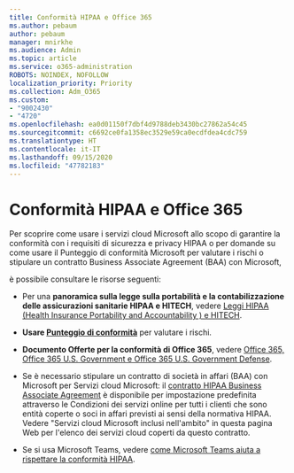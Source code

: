 ```yaml
---
title: Conformità HIPAA e Office 365
ms.author: pebaum
author: pebaum
manager: mnirkhe
ms.audience: Admin
ms.topic: article
ms.service: o365-administration
ROBOTS: NOINDEX, NOFOLLOW
localization_priority: Priority
ms.collection: Adm_O365
ms.custom:
- "9002430"
- "4720"
ms.openlocfilehash: ea0d01150f7dbf4d9788deb3430bc27862a54c45
ms.sourcegitcommit: c6692ce0fa1358ec3529e59ca0ecdfdea4cdc759
ms.translationtype: HT
ms.contentlocale: it-IT
ms.lasthandoff: 09/15/2020
ms.locfileid: "47782183"
---
```

# <a name="hippa-compliance-and-office-365"></a>Conformità HIPAA e Office 365

Per scoprire come usare i servizi cloud Microsoft allo scopo di garantire la conformità con i requisiti di sicurezza e privacy HIPAA  o per domande su come usare il Punteggio di conformità Microsoft per valutare i rischi o stipulare un contratto Business Associate Agreement (BAA) con Microsoft,  

è possibile consultare le risorse seguenti:

- Per una **panoramica sulla legge sulla portabilità e la contabilizzazione delle assicurazioni sanitarie HIPAA e HITECH**, vedere [Leggi HIPAA (Health Insurance Portability and Accountability ) e HITECH](https://docs.microsoft.com/microsoft-365/compliance/offering-hipaa-hitech?view=o365-worldwide).

- **Usare [Punteggio di conformità](https://docs.microsoft.com/microsoft-365/compliance/offering-hipaa-hitech?view=o365-worldwide#use-microsoft-compliance-score-to-assess-your-risk)** per valutare i rischi.

- **Documento Offerte per la conformità di Office 365**, vedere [Office 365, Office 365 U.S. Government e Office 365 U.S. Government Defense](https://go.microsoft.com/fwlink/p/?LinkID=2077751).

- Se è necessario stipulare un contratto di società in affari (BAA) con Microsoft per Servizi cloud Microsoft: il [contratto HIPAA Business Associate Agreement](https://aka.ms/BAA) è disponibile per impostazione predefinita attraverso le Condizioni dei servizi online per tutti i clienti che sono entità coperte o soci in affari previsti ai sensi della normativa HIPAA. Vedere "Servizi cloud Microsoft inclusi nell'ambito" in questa pagina Web per l'elenco dei servizi cloud coperti da questo contratto.

- Se si usa Microsoft Teams, vedere [come Microsoft Teams aiuta a rispettare la conformità HIPAA](https://www.microsoft.com/microsoft-365/blog/2019/04/30/white-paper-microsoft-teams-healthcare-providers-hipaa-compliance/).
